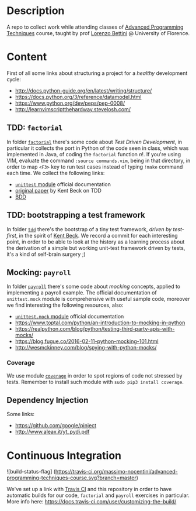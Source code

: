 
# Description

A repo to collect work while attending classes of [Advanced Programming
Techniques][course] course, taught by prof [Lorenzo Bettini][bettini] @
University of Florence.

[bettini]:https://github.com/LorenzoBettini
[course]:https://e-l.unifi.it/course/view.php?id=2215

# Content

First of all some links about structuring a project for a *healthy* development
cycle:
- http://docs.python-guide.org/en/latest/writing/structure/
- https://docs.python.org/3/reference/datamodel.html
- https://www.python.org/dev/peps/pep-0008/
- http://learnvimscriptthehardway.stevelosh.com/

## TDD: `factorial`

In folder [`factorial`][fact:dir] there's some code about *Test Driven
Development*, in particular it collects the port in Python of the code seen in
class, which was implemented in Java, of coding the `factorial` function $n!$.
If you're using VIM, evaluate the command `:source commands.vim`, being in that
directory, in order to map `<F3>` key to run test cases instead of typing
`!make` command each time. We collect the following links:
- [`unittest` module][doc:unittest] official documentation
- [original paper][beck] by Kent Beck on TDD
- [BDD][bdd]


[doc:unittest]:https://docs.python.org/3/library/unittest.html
[beck]:https://web.archive.org/web/20150315073817/http://www.xprogramming.com/testfram.htm
[fact:dir]:https://github.com/massimo-nocentini/apt-unifi-course/tree/master/factorial
[bdd]:http://pythonhosted.org/behave/tutorial.html

## TDD: bootstrapping a test framework

In folder [`tdd`][tdd:folder] there's the bootstrap of a tiny test framework,
*driven by test-first*, in the spirit of [Kent Beck][tdd:beck]. We record a
commit for each interesting point, in order to be able to look at the history
as a learning process about the derivation of a simple but working unit-test
framework driven by tests, it's a kind of self-brain surgery ;)

[tdd:beck]:https://www.amazon.com/Test-Driven-Development-Kent-Beck/dp/0321146530/ref=pd_sim_14_6?_encoding=UTF8&psc=1&refRID=P274Z8V81HKRP4S2YHHS
[tdd:folder]:https://github.com/massimo-nocentini/advanced-programming-techniques-course/tree/master/tdd

## Mocking: `payroll`

In folder [`payroll`][payroll:dir] there's some code about *mocking* concepts,
applied to implementing a payroll example.  The official documentation of
`unittest.mock` module is comprehensive with useful sample code, moreover we
find interesting the following resources,  also:
- [`unittest.mock` module][doc:unittest:mock] official documentation
- https://www.toptal.com/python/an-introduction-to-mocking-in-python
- https://realpython.com/blog/python/testing-third-party-apis-with-mocks/
- https://blog.fugue.co/2016-02-11-python-mocking-101.html
- http://wesmckinney.com/blog/spying-with-python-mocks/

### Coverage

We use module [`coverage`][cov] in order to spot regions of code not stressed
by tests. Remember to install such module with `sudo pip3 install coverage`.

[doc:unittest:mock]:https://docs.python.org/3/library/unittest.mock.html
[payroll:dir]:https://github.com/massimo-nocentini/apt-unifi-course/tree/master/payroll
[cov]:https://coverage.readthedocs.io/en/coverage-4.2/index.html

## Dependency Injection

Some links:
- https://github.com/google/pinject
- http://www.aleax.it/yt_pydi.pdf

# Continuous Integration

![build-status-flag]
(https://travis-ci.org/massimo-nocentini/advanced-programming-techniques-course.svg?branch=master)

We've set up a link with [Travis CI][travis] and this repository in order to
have automatic builds for our code, `factorial` and `payroll` exercises in
particular. More info here: https://docs.travis-ci.com/user/customizing-the-build/

[travis]:https://travis-ci.org/massimo-nocentini/advanced-programming-techniques-course
